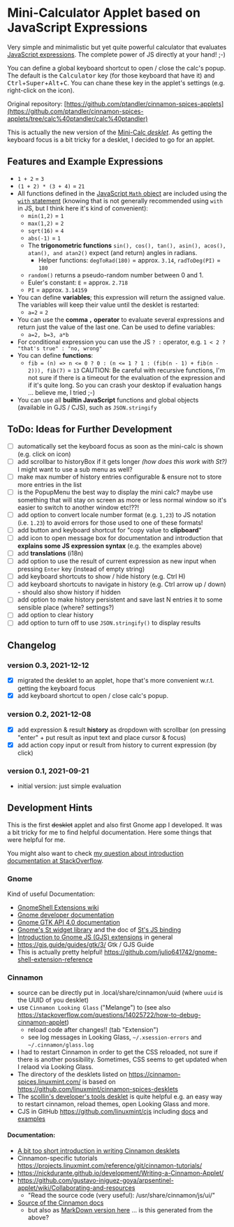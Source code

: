 # Mini-Calculator Applet based on JavaScript Expressions

Very simple and minimalistic but yet quite powerful calculator that evaluates [JavaScript expressions](https://developer.mozilla.org/en-US/docs/Web/JavaScript/Guide/Expressions_and_Operators). The complete power of JS directly at your hand! ;-)

You can define a global keyboard shortcut to open / close the calc's popup. The default is the <kbd>Calculator</kbd> key (for those keyboard that have it) and <kbd>Ctrl</kbd>+<kbd>Super</kbd>+<kbd>Alt</kbd>+<kbd>C</kbd>. You can chane these key in the applet's settings (e.g. right-click on the icon).

Original repository: [https://github.com/ptandler/cinnamon-spices-applets](https://github.com/ptandler/cinnamon-spices-applets/tree/calc%40ptandler/calc%40ptandler)

This is actually the new version of the [Mini-Calc _desklet_](https://github.com/ptandler/cinnamon-spices-desklets/tree/calc%40ptandler/calc%40ptandler). As getting the keyboard focus is a bit tricky for a desklet, I decided to go for an applet.


## Features and Example Expressions

- `1 + 2` = `3`
- `(1 + 2) * (3 + 4)` = `21`
- All functions defined in the [JavaScript `Math` object](https://developer.mozilla.org/en-US/docs/Web/JavaScript/Reference/Global_Objects/Math) are included using the [`with` statement](https://developer.mozilla.org/en-US/docs/Web/JavaScript/Reference/Statements/with) (knowing that is not generally recommended using `with` in JS, but I think here it's kind of convenient):
    - `min(1,2)` = `1`
    - `max(1,2)` = `2`
    - `sqrt(16)` = `4`
    - `abs(-1)` = `1`
    - The **trigonometric functions** `sin(), cos(), tan(), asin(), acos(), atan(), and atan2()` expect (and return) angles in radians.
        - Helper functions: `degToRad(180)` = approx. `3.14`, `radToDeg(PI)` = `180`
    - `random()` returns a pseudo-random number between 0 and 1.
    - Euler's constant: `E` = approx. `2.718`
    - `PI` = approx. `3.14159`
- You can define **variables**; this expression will return the assigned value. The variables will keep their value until the desklet is restarted:
    - `a=2` = `2`
- You can use the **comma `,` operator** to evaluate several expressions and return just the value of the last one. Can be used to define variables:
    - `a=2, b=3, a*b`
- For conditional expression you can use the JS `? :` operator, e.g. `1 < 2 ? "that's true" : "no, wrong"`
- You can define **functions**:
    - `fib = (n) => n <= 0 ? 0 : (n <= 1 ? 1 : (fib(n - 1) + fib(n - 2))), fib(7)` = `13`
      CAUTION: Be careful with recursive functions, I'm not sure if there is a timeout for the evaluation of the expression and if it's quite long. So you can crash your desktop if evaluation hangs ... believe me, I tried ;-)
- You can use all **builtin JavaScript** functions and global objects (available in GJS / CJS), such as `JSON.stringify`

## ToDo: Ideas for Further Development

- [ ] automatically set the keyboard focus as soon as the mini-calc is shown (e.g. click on icon)
- [ ] add scrollbar to historyBox if it gets longer _(how does this work with St?)_ I might want to use a sub menu as well?
- [ ] make max number of history entries configurable & ensure not to store more entries in the list
- [ ] is the PopupMenu the best way to display the mini calc? maybe use something that will stay on screen as more or less normal window so it's easier to switch to another window etc!??!
- [ ] add option to convert locale number format (e.g. `1,23`) to JS notation (i.e. `1.23`) to avoid errors for those used to one of these formats!
- [ ] add button and keyboard shortcut for "copy value to **clipboard**"
- [ ] add icon to open message box for documentation and introduction that **explains some JS expression syntax** (e.g. the examples above)
- [ ] add **translations** (i18n)
- [ ] add option to use the result of current expression as new input when pressing `Enter` key (instead of empty string)
- [ ] add keyboard shortcuts to show / hide history (e.g. Ctrl H)
- [ ] add keyboard shortcuts to navigate in history (e.g. Ctrl arrow up / down) - should also show history if hidden
- [ ] add option to make history persistent and save last N entries it to some sensible place (where? settings?)
- [ ] add option to clear history
- [ ] add option to turn off to use `JSON.stringify()` to display results

## Changelog

### version 0.3, 2021-12-12

- [x] migrated the desklet to an applet, hope that's more convenient w.r.t. getting the keyboard focus
- [x] add keyboard shortcut to open / close calc's popup.

### version 0.2, 2021-12-08

- [x] add expression & result **history** as dropdown with scrollbar (on pressing "enter" + put result as input text and place cursor & focus)
- [x] add action copy input or result from history to current expression (by click)

### version 0.1, 2021-09-21

- initial version: just simple evaluation

## Development Hints

This is the first ~~desklet~~ applet and also first Gnome app I developed. It was a bit tricky for me to find helpful documentation. Here some things that were helpful for me.

You might also want to check [my question about introduction documentation at StackOverflow](https://stackoverflow.com/questions/69312633/introduction-in-developing-cinnamon-shell-extension-desklet-in-cjs-gjs-gnom).

### Gnome

Kind of useful Documentation:

- [GnomeShell Extensions wiki](https://wiki.gnome.org/Projects/GnomeShell/Extensions)
- [Gnome developer documentation](https://developer.gnome.org/documentation/introduction.html)
- [Gnome GTK API 4.0 documentation](https://docs.gtk.org/gtk4/#classes)
- [Gnome's St widget library](https://gjs-docs.gnome.org/st10~1.0_api/) and the doc of [St's JS binding](https://www.roojs.com/seed/gir-1.2-gtk-3.0/seed/St.html)
- [Introduction to Gnome JS (GJS) extensions](https://gjs.guide/extensions/overview/anatomy.html#prefs-js) in general
- https://gjs.guide/guides/gtk/3/ Gtk / GJS Guide
- This is actually pretty helpful! https://github.com/julio641742/gnome-shell-extension-reference

### Cinnamon

- source can be directly put in .local/share/cinnamon/uuid (where `uuid` is the UUID of you desklet)
- use `Cinnamon Looking Glass` ("Melange") to (see also https://stackoverflow.com/questions/14025722/how-to-debug-cinnamon-applet)
    - reload code after changes!! (tab "Extension")
    - see log messages in Looking Glass, `~/.xsession-errors` and `~/.cinnamon/glass.log`
- I had to restart Cinnamon in order to get the CSS reloaded, not sure if there is another possibility. Sometimes, CSS seems to get updated when I relaod via Looking Glass.
- The directory of the desklets listed on https://cinnamon-spices.linuxmint.com/ is based on https://github.com/linuxmint/cinnamon-spices-desklets
- The [scollin's developer's tools desklet](https://cinnamon-spices.linuxmint.com/desklets/view/17) is quite helpful e.g. an easy way to restart cinnamon, reload themes, open Looking Glass and more.
- CJS in GitHub https://github.com/linuxmint/cjs including [docs](https://github.com/linuxmint/cjs/blob/master/doc/Home.md) and [examples](https://github.com/linuxmint/cjs/tree/master/examples)

#### Documentation:

- [A bit too short introduction in writing Cinnamon desklets](http://www.erikedrosa.com/2014/12/31/hello-world-desklet-tutorial.html)
- Cinnamon-specific tutorials https://projects.linuxmint.com/reference/git/cinnamon-tutorials/
- https://nickdurante.github.io/development/Writing-a-Cinnamon-Applet/
- https://github.com/gustavo-iniguez-goya/arpsentinel-applet/wiki/Collaborating-and-resources
    - "Read the source code (very useful): /usr/share/cinnamon/js/ui/"
- [Source of the Cinnamon docs](https://github.com/linuxmint/cinnamon/tree/master/docs/reference)
    - but also as [MarkDown version here](https://github.com/linuxmint/linuxmint.github.io/tree/master/reference/git) ... is this generated from the above?
